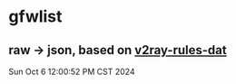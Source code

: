 # gfwlist
## raw -> json, based on [v2ray-rules-dat](https://github.com/Loyalsoldier/v2ray-rules-dat)
Sun Oct  6 12:00:52 PM CST 2024

